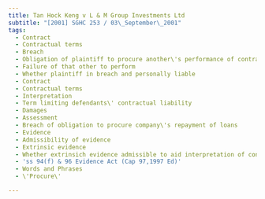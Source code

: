 ```yaml
---
title: Tan Hock Keng v L & M Group Investments Ltd
subtitle: "[2001] SGHC 253 / 03\_September\_2001"
tags:
  - Contract
  - Contractual terms
  - Breach
  - Obligation of plaintiff to procure another\'s performance of contract
  - Failure of that other to perform
  - Whether plaintiff in breach and personally liable
  - Contract
  - Contractual terms
  - Interpretation
  - Term limiting defendants\' contractual liability
  - Damages
  - Assessment
  - Breach of obligation to procure company\'s repayment of loans
  - Evidence
  - Admissibility of evidence
  - Extrinsic evidence
  - Whether extrinsich evidence admissible to aid interpretation of contract
  - 'ss 94(f) & 96 Evidence Act (Cap 97,1997 Ed)'
  - Words and Phrases
  - \'Procure\'

---
```


